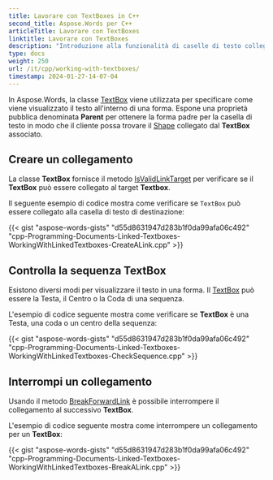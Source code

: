 ```yaml
---
title: Lavorare con TextBoxes in C++
second_title: Aspose.Words per C++
articleTitle: Lavorare con TextBoxes
linktitle: Lavorare con TextBoxes
description: "Introduzione alla funzionalità di caselle di testo collegate in Aspose.Words per C++."
type: docs
weight: 250
url: /it/cpp/working-with-textboxes/
timestamp: 2024-01-27-14-07-04
---
```


In Aspose.Words, la classe [TextBox](https://reference.aspose.com/words/cpp/aspose.words.drawing/textbox/) viene utilizzata per specificare come viene visualizzato il testo all'interno di una forma. Espone una proprietà pubblica denominata **Parent** per ottenere la forma padre per la casella di testo in modo che il cliente possa trovare il [Shape](https://reference.aspose.com/words/cpp/aspose.words.drawing/shape/) collegato dal **TextBox** associato.

## Creare un collegamento

La classe **TextBox** fornisce il metodo [IsValidLinkTarget](https://reference.aspose.com/words/cpp/aspose.words.drawing/textbox/isvalidlinktarget/) per verificare se il **TextBox** può essere collegato al target **Textbox**.

Il seguente esempio di codice mostra come verificare se `TextBox` può essere collegato alla casella di testo di destinazione:

{{< gist "aspose-words-gists" "d55d8631947d283b1f0da99afa06c492" "cpp-Programming-Documents-Linked-Textboxes-WorkingWithLinkedTextboxes-CreateALink.cpp" >}}


## Controlla la sequenza TextBox

Esistono diversi modi per visualizzare il testo in una forma. Il [TextBox](https://reference.aspose.com/words/cpp/aspose.words.drawing/shape/get_textbox/) può essere la Testa, il Centro o la Coda di una sequenza.

L'esempio di codice seguente mostra come verificare se **TextBox** è una Testa, una coda o un centro della sequenza:

{{< gist "aspose-words-gists" "d55d8631947d283b1f0da99afa06c492" "cpp-Programming-Documents-Linked-Textboxes-WorkingWithLinkedTextboxes-CheckSequence.cpp" >}}

## Interrompi un collegamento

Usando il metodo [BreakForwardLink](https://reference.aspose.com/words/cpp/aspose.words.drawing/textbox/breakforwardlink/) è possibile interrompere il collegamento al successivo **TextBox**.

L'esempio di codice seguente mostra come interrompere un collegamento per un **TextBox**:

{{< gist "aspose-words-gists" "d55d8631947d283b1f0da99afa06c492" "cpp-Programming-Documents-Linked-Textboxes-WorkingWithLinkedTextboxes-BreakALink.cpp" >}}
